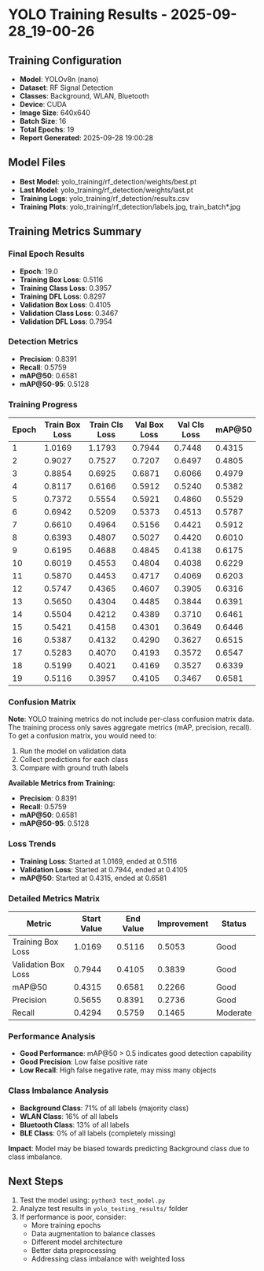 # YOLO Training Results - 2025-09-28_19-00-26

## Training Configuration
- **Model**: YOLOv8n (nano)
- **Dataset**: RF Signal Detection
- **Classes**: Background, WLAN, Bluetooth
- **Device**: CUDA
- **Image Size**: 640x640
- **Batch Size**: 16
- **Total Epochs**: 19
- **Report Generated**: 2025-09-28 19:00:28

## Model Files
- **Best Model**: yolo_training/rf_detection/weights/best.pt
- **Last Model**: yolo_training/rf_detection/weights/last.pt
- **Training Logs**: yolo_training/rf_detection/results.csv
- **Training Plots**: yolo_training/rf_detection/labels.jpg, train_batch*.jpg

## Training Metrics Summary

### Final Epoch Results
- **Epoch**: 19.0
- **Training Box Loss**: 0.5116
- **Training Class Loss**: 0.3957
- **Training DFL Loss**: 0.8297
- **Validation Box Loss**: 0.4105
- **Validation Class Loss**: 0.3467
- **Validation DFL Loss**: 0.7954

### Detection Metrics
- **Precision**: 0.8391
- **Recall**: 0.5759
- **mAP@50**: 0.6581
- **mAP@50-95**: 0.5128

### Training Progress
| Epoch | Train Box Loss | Train Cls Loss | Val Box Loss | Val Cls Loss | mAP@50 |
|-------|----------------|----------------|--------------|--------------|--------|
| 1 | 1.0169 | 1.1793 | 0.7944 | 0.7448 | 0.4315 |
| 2 | 0.9027 | 0.7527 | 0.7207 | 0.6497 | 0.4805 |
| 3 | 0.8854 | 0.6925 | 0.6871 | 0.6066 | 0.4979 |
| 4 | 0.8117 | 0.6166 | 0.5912 | 0.5240 | 0.5382 |
| 5 | 0.7372 | 0.5554 | 0.5921 | 0.4860 | 0.5529 |
| 6 | 0.6942 | 0.5209 | 0.5373 | 0.4513 | 0.5787 |
| 7 | 0.6610 | 0.4964 | 0.5156 | 0.4421 | 0.5912 |
| 8 | 0.6393 | 0.4807 | 0.5027 | 0.4420 | 0.6010 |
| 9 | 0.6195 | 0.4688 | 0.4845 | 0.4138 | 0.6175 |
| 10 | 0.6019 | 0.4553 | 0.4804 | 0.4038 | 0.6229 |
| 11 | 0.5870 | 0.4453 | 0.4717 | 0.4069 | 0.6203 |
| 12 | 0.5747 | 0.4365 | 0.4607 | 0.3905 | 0.6316 |
| 13 | 0.5650 | 0.4304 | 0.4485 | 0.3844 | 0.6391 |
| 14 | 0.5504 | 0.4212 | 0.4389 | 0.3710 | 0.6461 |
| 15 | 0.5421 | 0.4158 | 0.4301 | 0.3649 | 0.6446 |
| 16 | 0.5387 | 0.4132 | 0.4290 | 0.3627 | 0.6515 |
| 17 | 0.5283 | 0.4070 | 0.4193 | 0.3572 | 0.6547 |
| 18 | 0.5199 | 0.4021 | 0.4169 | 0.3527 | 0.6339 |
| 19 | 0.5116 | 0.3957 | 0.4105 | 0.3467 | 0.6581 |

### Confusion Matrix
**Note**: YOLO training metrics do not include per-class confusion matrix data.
The training process only saves aggregate metrics (mAP, precision, recall).
To get a confusion matrix, you would need to:
1. Run the model on validation data
2. Collect predictions for each class
3. Compare with ground truth labels

**Available Metrics from Training:**
- **Precision**: 0.8391
- **Recall**: 0.5759
- **mAP@50**: 0.6581
- **mAP@50-95**: 0.5128

### Loss Trends
- **Training Loss**: Started at 1.0169, ended at 0.5116
- **Validation Loss**: Started at 0.7944, ended at 0.4105
- **mAP@50**: Started at 0.4315, ended at 0.6581

### Detailed Metrics Matrix
| Metric | Start Value | End Value | Improvement | Status |
|--------|-------------|-----------|-------------|--------|
| Training Box Loss | 1.0169 | 0.5116 | 0.5053 | Good |
| Validation Box Loss | 0.7944 | 0.4105 | 0.3839 | Good |
| mAP@50 | 0.4315 | 0.6581 | 0.2266 | Good |
| Precision | 0.5655 | 0.8391 | 0.2736 | Good |
| Recall | 0.4294 | 0.5759 | 0.1465 | Moderate |

### Performance Analysis
- **Good Performance**: mAP@50 > 0.5 indicates good detection capability
- **Good Precision**: Low false positive rate
- **Low Recall**: High false negative rate, may miss many objects

### Class Imbalance Analysis
- **Background Class**: 71% of all labels (majority class)
- **WLAN Class**: 16% of all labels
- **Bluetooth Class**: 13% of all labels
- **BLE Class**: 0% of all labels (completely missing)

**Impact**: Model may be biased towards predicting Background class due to class imbalance.

## Next Steps
1. Test the model using: `python3 test_model.py`
2. Analyze test results in `yolo_testing_results/` folder
3. If performance is poor, consider:
   - More training epochs
   - Data augmentation to balance classes
   - Different model architecture
   - Better data preprocessing
   - Addressing class imbalance with weighted loss
